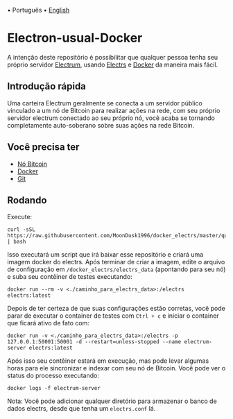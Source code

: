 <p align="left">
<span> • </span>
    <span>
        Português
    </span>
    <span> • </span>
    <a href="README_en.md">
        English
    </a>
</p>

# Electron-usual-Docker
A intenção deste repositório é possibilitar que qualquer pessoa tenha seu próprio servidor [Electrum](https://github.com/spesmilo/electrum), usando [Electrs](https://github.com/romanz/electrs ) e [Docker](https://www.docker.com/) da maneira mais fácil.

## Introdução rápida
Uma carteira Electrum geralmente se conecta a um servidor público vinculado a um nó de Bitcoin para realizar ações na rede, com seu próprio servidor electrum conectado ao seu próprio nó, você acaba se tornando completamente auto-soberano sobre suas ações na rede Bitcoin.

## Você precisa ter
- [Nó Bitcoin](https://github.com/bitcoin/bitcoin)
- [Docker](https://www.docker.com/)
- [Git](https://git-scm.com/)

## Rodando
Execute:
```
curl -sSL https://raw.githubusercontent.com/MoonDusk1996/docker_electrs/master/quick_start.sh | bash
```

Isso executará um script que irá baixar esse repositório e criará uma imagem docker do electrs. Após terminar de criar a imagem, edite o arquivo de configuração em `/docker_electrs/electrs_data` (apontando para seu nó) e suba seu contêiner de testes executando:

```
docker run --rm -v <./caminho_para_electrs_data>:/electrs electrs:latest
```

Depois de ter certeza de que suas configurações estão corretas, você pode parar de executar o container de testes com `Ctrl + c` e iniciar o container que ficará ativo de fato com:

```
docker run -v <./caminho_para_electrs_data>:/electrs -p 127.0.0.1:50001:50001 -d --restart=unless-stopped --name electrum-server electrs:latest
```
Após isso seu contêiner estará em execução, mas pode levar algumas horas para ele sincronizar e indexar com seu nó de Bitcoin. Você pode ver o status do processo executando:

```
docker logs -f electrum-server
```

Nota: Você pode adicionar qualquer diretório para armazenar o banco de dados electrs, desde que tenha um `electrs.conf` lá.
